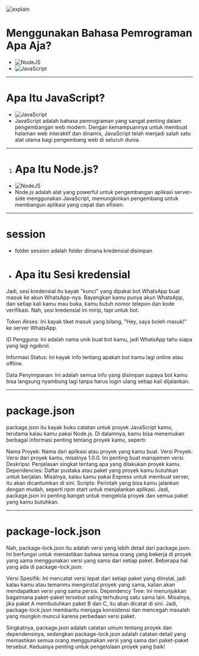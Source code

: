 ![explain](https://github.com/user-attachments/assets/1be21f5d-9ccf-4854-8fbb-877d6111577f)
# Menggunakan Bahasa Pemrograman Apa Aja?
- ![NodeJS](https://img.shields.io/badge/node.js-6DA55F?style=for-the-badge&logo=node.js&logoColor=white)
- ![JavaScript](https://img.shields.io/badge/javascript-%23323330.svg?style=for-the-badge&logo=javascript&logoColor=%23F7DF1E)

---

# Apa Itu JavaScript?
- ![JavaScript](https://img.shields.io/badge/javascript-%23323330.svg?style=for-the-badge&logo=javascript&logoColor=%23F7DF1E)
- JavaScript adalah bahasa pemrograman yang sangat penting dalam pengembangan web modern. Dengan kemampuannya untuk membuat halaman web interaktif dan dinamis, JavaScript telah menjadi salah satu alat utama bagi pengembang web di seluruh dunia.

---

1. # Apa Itu Node.js?
  - ![NodeJS](https://img.shields.io/badge/node.js-6DA55F?style=for-the-badge&logo=node.js&logoColor=white)
   - Node.js adalah alat yang powerful untuk pengembangan aplikasi server-side menggunakan JavaScript, memungkinkan pengembang untuk membangun aplikasi yang cepat dan efisien.

---

# session
- folder session adalah folder dimana kredensial disimpan
 - # Apa itu Sesi kredensial
Jadi, sesi kredensial itu kayak "kunci" yang dipakai bot WhatsApp buat masuk ke akun WhatsApp-nya. Bayangkan kamu punya akun WhatsApp, dan setiap kali kamu mau buka, kamu butuh nomor telepon dan kode verifikasi. Nah, sesi kredensial ini mirip, tapi untuk bot.

Token Akses: Ini kayak tiket masuk yang bilang, "Hey, saya boleh masuk!" ke server WhatsApp.

ID Pengguna: Ini adalah nama unik buat bot kamu, jadi WhatsApp tahu siapa yang lagi ngobrol.

Informasi Status: Ini kayak info tentang apakah bot kamu lagi online atau offline.

Data Penyimpanan: Ini adalah semua info yang disimpan supaya bot kamu bisa langsung nyambung lagi tanpa harus login ulang setiap kali dijalankan.

---

# package.json
package.json itu kayak buku catatan untuk proyek JavaScript kamu, terutama kalau kamu pakai Node.js. Di dalamnya, kamu bisa menemukan berbagai informasi penting tentang proyek kamu, seperti:

Nama Proyek: Nama dari aplikasi atau proyek yang kamu buat.
Versi Proyek: Versi dari proyek kamu, misalnya 1.0.0. Ini penting buat manajemen versi.
Deskripsi: Penjelasan singkat tentang apa yang dilakukan proyek kamu.
Dependencies: Daftar pustaka atau paket yang proyek kamu butuhkan untuk berjalan. Misalnya, kalau kamu pakai Express untuk membuat server, itu akan dicantumkan di sini.
Scripts: Perintah yang bisa kamu jalankan dengan mudah, seperti npm start untuk menjalankan aplikasi.
Jadi, package.json ini penting banget untuk mengelola proyek dan semua paket yang kamu butuhkan.

--- 

# package-lock.json
Nah, package-lock.json itu adalah versi yang lebih detail dari package.json. Ini berfungsi untuk memastikan bahwa semua orang yang bekerja di proyek yang sama menggunakan versi yang sama dari setiap paket. Beberapa hal yang ada di package-lock.json:

Versi Spesifik: Ini mencatat versi tepat dari setiap paket yang diinstal, jadi kalau kamu atau temanmu menginstal proyek yang sama, kalian akan mendapatkan versi yang sama persis.
Dependency Tree: Ini menunjukkan bagaimana paket-paket tersebut saling terhubung satu sama lain. Misalnya, jika paket A membutuhkan paket B dan C, itu akan dicatat di sini.
Jadi, package-lock.json membantu menjaga konsistensi dan mencegah masalah yang mungkin muncul karena perbedaan versi paket.

Singkatnya, package.json adalah catatan umum tentang proyek dan dependensinya, sedangkan package-lock.json adalah catatan detail yang memastikan semua orang menggunakan versi yang sama dari paket-paket tersebut. Keduanya penting untuk pengelolaan proyek yang baik!
